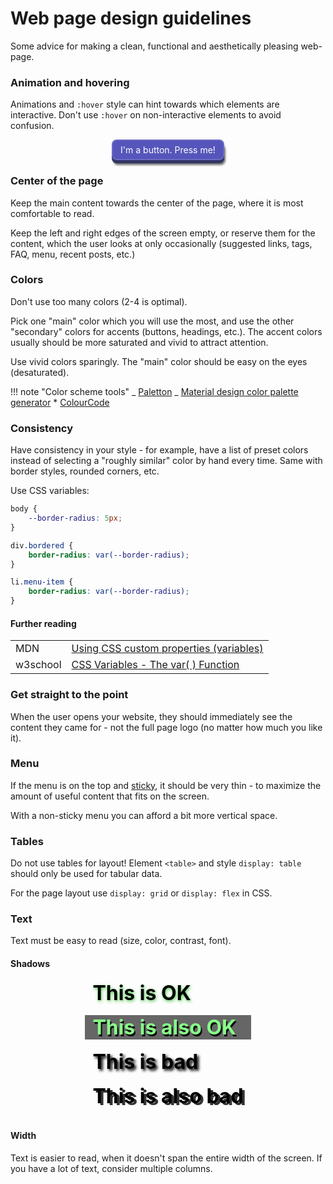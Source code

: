 # Web page design guidelines

Some advice for making a clean, functional and aesthetically pleasing web-page.

### Animation and hovering

Animations and `:hover` style can hint towards which elements are interactive. Don't use `:hover` on non-interactive elements to avoid confusion.

<style>
    .demo-button {
        color: white;
        padding: 4px;
        background: #55b;
        display: inline-block;
        user-select: none;
        border-radius: 8px;
        box-shadow: 0px 5px 0px #336, 2px 8px 3px #0008;
        border: 2px solid #fff2;
        padding: 6px 12px;
    }

    .demo-button:hover {
        transform: scale(1.02);
        box-shadow: 0px 6px 0px #336, 3px 10px 5px #0008;
        border-color: #fff3;
        background: #66c;
    }

    .demo-button:active{
        transform: translateY(2px);
        box-shadow: 0px 5px 0px #336, 1px 8px 2px #000b;
		background: #55b;
    }

</style>

<p>
<center>
<div class="demo-button" onclick="alert('thanks!')">I'm a button. Press me!</div>
</center>
</p>

### Center of the page

Keep the main content towards the center of the page, where it is most comfortable to read.

Keep the left and right edges of the screen empty, or reserve them for the content, which the user looks at only occasionally (suggested links, tags, FAQ, menu, recent posts, etc.)

### Colors

Don't use too many colors (2-4 is optimal).

Pick one "main" color which you will use the most, and use the other "secondary" colors for accents (buttons, headings, etc.). The accent colors usually should be more saturated and vivid to attract attention.

Use vivid colors sparingly. The "main" color should be easy on the eyes (desaturated).

<style>
    .text-color-demo {
        padding: 4px;
        margin: 8px;
        width: 200px;
        margin-left: 50%;
        transform: translateX(-50%);
        border-radius: 8px;
        padding-left: 16px;
    }

    .text-color-demo-container {
        background: rgb(60,60,60);
        padding:12px;
        display: inline-block;
        border-radius: 20px;
        margin-left: 50%;
        transform: translateX(-50%);
        margin-top:-16px;
    }
</style>

!!! note "Color scheme tools"
_ [Paletton](https://paletton.com)
_ [Material design color palette generator](https://www.materialpalette.com) \* [ColourCode](https://www.toptal.com/designers/colourcode)

### Consistency

Have consistency in your style - for example, have a list of preset colors instead of selecting a "roughly similar" color by hand every time. Same with border styles, rounded corners, etc.

Use CSS variables:

```CSS
body {
    --border-radius: 5px;
}

div.bordered {
    border-radius: var(--border-radius);
}

li.menu-item {
    border-radius: var(--border-radius);
}
```

#### Further reading

|          |                                                                                                                         |
| -------- | ----------------------------------------------------------------------------------------------------------------------- |
| MDN      | [Using CSS custom properties (variables)](https://developer.mozilla.org/en-US/docs/Web/CSS/Using_CSS_custom_properties) |
| w3school | [CSS Variables - The var( ) Function](https://www.w3schools.com/css/css3_variables.asp)                                 |

### Get straight to the point

When the user opens your website, they should immediately see the content they came for - not the full page logo (no matter how much you like it).

### Menu

If the menu is on the top and [sticky](https://www.w3schools.com/howto/howto_css_sticky_element.asp), it should be very thin - to maximize the amount of useful content that fits on the screen.

With a non-sticky menu you can afford a bit more vertical space.

### Tables

Do not use tables for layout! Element `<table>` and style `display: table` should only be used for tabular data.

For the page layout use `display: grid` or `display: flex` in CSS.

### Text

Text must be easy to read (size, color, contrast, font).

<style>
	.text-shadow-demo {
		color: #000;
		width: fit-content;
		display: grid;
		grid-template-columns: 1fr;
		margin-left: auto;
		margin-right: auto;
	}

    .text-shadow-demo > div {
        margin-bottom: 16px;
        font-size: 2rem;
		font-weight: bold;
        padding: 0px 12px;
    }
</style>

#### Shadows

<div class="text-shadow-demo">
	<div style="text-shadow: 1px 2px 5px #5c5;">This is OK</div>
	<div style="background: #666; color: #8f8; text-shadow: 2px 3px 0px #000e;">This is also OK</div>
	<div style="text-shadow: 3px 3px 4px rgba(0,0,0,1)">This is bad</div>
	<div style="text-shadow: 4px 3px 0px rgba(0,0,0,0.8)">This is also bad</div>
</div>

#### Width

Text is easier to read, when it doesn't span the entire width of the screen. If you have a lot of text, consider multiple columns.

